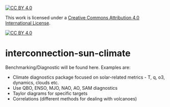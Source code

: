 [![CC BY 4.0][cc-by-shield]][cc-by]

This work is licensed under a
[Creative Commons Attribution 4.0 International License][cc-by].

[![CC BY 4.0][cc-by-image]][cc-by]

[cc-by]: http://creativecommons.org/licenses/by/4.0/
[cc-by-image]: https://i.creativecommons.org/l/by/4.0/88x31.png
[cc-by-shield]: https://img.shields.io/badge/License-CC%20BY%204.0-lightgrey.svg

# interconnection-sun-climate
Benchmarking/Diagnostic will be found here.  Examples are:
  - Climate diagnostics package focused on solar-related metrics - T, q, o3, dynamics, clouds etc.
  - Use QBO, ENSO, MJO, NAO, AO, SAM diagnostics
  - Taylor diagrams for specific targets
  - Correlations (different methods for dealing with volcanoes)
